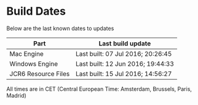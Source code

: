 # Build Dates

Below are the last known dates to updates

Part | Last build update
-----|-----
Mac Engine | Last built: 07 Jul 2016; 20:26:45
Windows Engine | Last built: 12 Jun 2016; 19:44:33
JCR6 Resource Files | Last built: 15 Jul 2016; 14:56:27
All times are in CET (Central European Time: Amsterdam, Brussels, Paris, Madrid)



